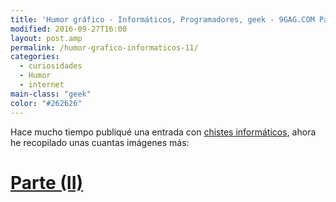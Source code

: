 ```yaml
---
title: 'Humor gráfico - Informáticos, Programadores, geek - 9GAG.COM Parte (I)'
modified: 2016-09-27T16:00
layout: post.amp
permalink: /humor-grafico-informaticos-11/
categories:
  - curiosidades
  - Humor
  - internet
main-class: "geek"
color: "#262626"
---
```


Hace mucho tiempo publiqué una entrada con [chistes informáticos][1], ahora he recopilado unas cuantas imágenes más:

<figure>
    <a href="https://2.bp.blogspot.com/-rUWLl5omr1g/TrEbswj71BI/AAAAAAAABeY/iWHUgrNEWu4/s1600/Postcard.jpg"  ><amp-img layout="responsive" alt="development programming software android technology programmer" width="500" height="394" src="https://2.bp.blogspot.com/-rUWLl5omr1g/TrEbswj71BI/AAAAAAAABeY/iWHUgrNEWu4/s800/Postcard.jpg"></amp-img></a>
</figure>

<!--ad-->

<figure>
    <a href="https://1.bp.blogspot.com/-e0hOeWF-G3M/TrEbtNEBm-I/AAAAAAAABek/r-j9yei102s/s1600/When%2BLife%2BSucks.jpg"  ><amp-img layout="responsive" alt="development programming software android technology programmer" width="700" height="565" src="https://1.bp.blogspot.com/-e0hOeWF-G3M/TrEbtNEBm-I/AAAAAAAABek/r-j9yei102s/s800/When%2BLife%2BSucks.jpg"></amp-img></a>
</figure>
<figure>
    <a href="https://3.bp.blogspot.com/-D1ZwWjG9_l4/TrEbtoah1mI/AAAAAAAABe0/Cy47DUZMuGw/s1600/Programmers%2Bvs%2BUsers.jpg"  ><amp-img layout="responsive" alt="development programming software android technology programmer" width="381" height="374" src="https://3.bp.blogspot.com/-D1ZwWjG9_l4/TrEbtoah1mI/AAAAAAAABe0/Cy47DUZMuGw/s800/Programmers%2Bvs%2BUsers.jpg"></amp-img></a>
</figure>
<figure>
    <a href="https://1.bp.blogspot.com/-CrQxjpzaRtk/TrEbuNpxgPI/AAAAAAAABe8/DaZMRA5Fz9A/s1600/Web%2BDesigners%2Bvs.%2BWeb%2BDevelopers.jpg"  ><amp-img layout="responsive" alt="development programming software android technology programmer" width="496" height="800" src="https://1.bp.blogspot.com/-CrQxjpzaRtk/TrEbuNpxgPI/AAAAAAAABe8/DaZMRA5Fz9A/s800/Web%2BDesigners%2Bvs.%2BWeb%2BDevelopers.jpg"></amp-img></a>
</figure>
<figure>
    <a href="https://4.bp.blogspot.com/-MjwDEYli9Ec/TrEbuLBI1ZI/AAAAAAAABfI/5fhMth9D9lE/s1600/Not%2Bsure%2Bif%2BC%2Bis%2Bbroken.jpg"  ><amp-img layout="responsive" alt="development programming software android technology programmer" width="500" height="415" src="https://4.bp.blogspot.com/-MjwDEYli9Ec/TrEbuLBI1ZI/AAAAAAAABfI/5fhMth9D9lE/s800/Not%2Bsure%2Bif%2BC%2Bis%2Bbroken.jpg"></amp-img></a>
</figure>
<figure>
    <a href="https://2.bp.blogspot.com/-6BJ8Qq1NxPM/TrEcAZR9puI/AAAAAAAABfY/XwoxQemmIEc/s1600/A%2BProgrammer%25C2%25B4s%2Blife....jpg"  ><amp-img layout="responsive" alt="development programming software android technology programmer" width="510" height="550" src="https://2.bp.blogspot.com/-6BJ8Qq1NxPM/TrEcAZR9puI/AAAAAAAABfY/XwoxQemmIEc/s800/A%2BProgrammer%25C2%25B4s%2Blife....jpg"></amp-img></a>
</figure>
<figure>
    <a href="https://3.bp.blogspot.com/-kohvWX9MYUk/TrEcAr29YVI/AAAAAAAABfo/Dqg1aDVsNjs/s1600/A%2BTribute%253A%2BToo%2BMuch%2BEpicness...%2BOne%2BDay%2521.jpg"  ><amp-img layout="responsive" alt="development programming software android technology programmer" width="547" height="800" src="https://3.bp.blogspot.com/-kohvWX9MYUk/TrEcAr29YVI/AAAAAAAABfo/Dqg1aDVsNjs/s800/A%2BTribute%253A%2BToo%2BMuch%2BEpicness...%2BOne%2BDay%2521.jpg"></amp-img></a>
</figure>
<figure>
    <a href="https://3.bp.blogspot.com/-ybM-G8UbdRU/TrEcBCyLHrI/AAAAAAAABfw/ODlm1CRiJto/s1600/C%2BSharp%2BFTW%2B%2528Programmers%2BJoke%2529.jpg"  ><amp-img layout="responsive" alt="development programming software android technology programmer" width="365" height="386" src="https://3.bp.blogspot.com/-ybM-G8UbdRU/TrEcBCyLHrI/AAAAAAAABfw/ODlm1CRiJto/s800/C%2BSharp%2BFTW%2B%2528Programmers%2BJoke%2529.jpg"></amp-img></a>
</figure>
<figure>
    <a href="https://2.bp.blogspot.com/-lm1ne91yWYE/TrEcBcPZ4eI/AAAAAAAABf4/UasDJA-cBeE/s1600/Gamer%2Band%2Bprogrammer%2Bgeek.jpg"  ><amp-img layout="responsive" alt="development programming software android technology programmer" width="300" height="289" src="https://2.bp.blogspot.com/-lm1ne91yWYE/TrEcBcPZ4eI/AAAAAAAABf4/UasDJA-cBeE/s800/Gamer%2Band%2Bprogrammer%2Bgeek.jpg"></amp-img></a>
</figure>
<figure>
    <a href="https://2.bp.blogspot.com/-8RRwjrXbPWQ/TrEcBfOxnNI/AAAAAAAABgI/caywXgrLfSs/s1600/Geek%2Bcrave.jpg"  ><amp-img layout="responsive" alt="development programming software android technology programmer" width="700" height="551"  src="https://2.bp.blogspot.com/-8RRwjrXbPWQ/TrEcBfOxnNI/AAAAAAAABgI/caywXgrLfSs/s800/Geek%2Bcrave.jpg"></amp-img></a>
</figure>
<figure>
    <a href="https://2.bp.blogspot.com/-abi6Rv4TxWg/TrEcSpLYICI/AAAAAAAABgY/xb0sDItkmhc/s1600/Geek%2Bprotest%2Bin%2BIndia.jpg"  ><amp-img layout="responsive" alt="development programming software android technology programmer" width="432" height="748"  src="https://2.bp.blogspot.com/-abi6Rv4TxWg/TrEcSpLYICI/AAAAAAAABgY/xb0sDItkmhc/s800/Geek%2Bprotest%2Bin%2BIndia.jpg"></amp-img></a>
</figure>
<figure>
    <a href="https://4.bp.blogspot.com/-BbHiOYY4gls/TrEcSmVmSVI/AAAAAAAABgo/Slw5xSqeNx8/s1600/Ipad.jpg"  ><amp-img layout="responsive" alt="development programming software android technology programmer" width="576" height="800"  src="https://4.bp.blogspot.com/-BbHiOYY4gls/TrEcSmVmSVI/AAAAAAAABgo/Slw5xSqeNx8/s800/Ipad.jpg"></amp-img></a>
</figure>
<figure>
    <a href="https://3.bp.blogspot.com/-yrjjakqGFck/TrEcTT0W34I/AAAAAAAABgw/ixCgnrPqfdw/s1600/Is%2Bthis%2Bhappened%2Bto%2Byou%253F.jpg"  ><amp-img layout="responsive" alt="development programming software android technology programmer"   width="500" height="540" src="https://3.bp.blogspot.com/-yrjjakqGFck/TrEcTT0W34I/AAAAAAAABgw/ixCgnrPqfdw/s800/Is%2Bthis%2Bhappened%2Bto%2Byou%253F.jpg"></amp-img></a>
</figure>
<figure>
    <a href="https://3.bp.blogspot.com/-8EQl-MtJcTo/TrEcTWVO8kI/AAAAAAAABg8/iuAyNT8ENMU/s1600/Programmer%2527s%2BLazy%2BRule.jpg"  ><amp-img layout="responsive" alt="development programming software android technology programmer" width="418" height="800"  src="https://3.bp.blogspot.com/-8EQl-MtJcTo/TrEcTWVO8kI/AAAAAAAABg8/iuAyNT8ENMU/s800/Programmer%2527s%2BLazy%2BRule.jpg"></amp-img></a>
</figure>
<figure>
    <a href="https://3.bp.blogspot.com/-R55Ng2OMpvE/TrEcmFHXCFI/AAAAAAAABhI/q66TE_iJqgk/s1600/Programmers%2521.jpg"  ><amp-img layout="responsive" alt="development programming software android technology programmer" width="500" height="528"  src="https://3.bp.blogspot.com/-R55Ng2OMpvE/TrEcmFHXCFI/AAAAAAAABhI/q66TE_iJqgk/s800/Programmers%2521.jpg"></amp-img></a>
</figure>

# [Parte (II)][2]

 [1]: https://elbauldelprogramador.com/chistes-de-informaticos
 [2]: https://elbauldelprogramador.com/humor-grafico-informaticos
